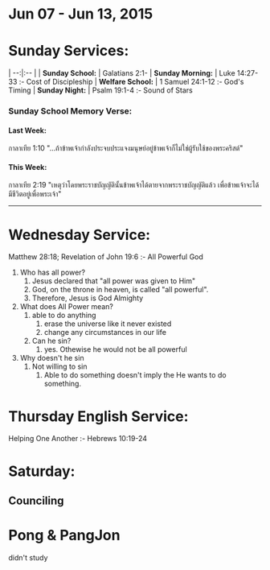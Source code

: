 # Jun 07 - Jun 13, 2015
# Sunday Services:

| --:|:-- |
| **Sunday School:**  |	Galatians 2:1-
| **Sunday Morning:** |	Luke 14:27-33 :- Cost of Discipleship
| **Welfare School:** |	1 Samuel 24:1-12 :- God's Timing
| **Sunday Night:**   | Psalm 19:1-4 :- Sound of Stars

### Sunday School Memory Verse:
#### Last Week: 
กาลาเทีย 1:10 "...ถ้าข้าพเจ้ากำลังประจบประแจงมนุษย์อยู่ข้าพเจ้าก็ไม่ใช่ผู้รับใช้ของพระคริสต์"

#### This Week:
กาลาเทีย 2:19 "เหตุว่าโดยพระราชบัญญัตินั้นข้าพเจ้าได้ตายจากพระราชบัญญัติแล้ว เพื่อข้าพเจ้าจะได้มีชีวิตอยู่เพื่อพระเจ้า"

---
# Wednesday Service:
Matthew 28:18; Revelation of John 19:6 :- All Powerful God

1. Who has all power?
	1. Jesus declared that "all power was given to Him"
	2. God, on the throne in heaven, is called "all powerful".
	3. Therefore, Jesus is God Almighty
2. What does All Power mean?
	1. able to do anything
		1. erase the universe like it never existed
		2. change any circumstances in our life
	2. Can he sin?
		1. yes. Othewise he would not be all powerful
3. Why doesn't he sin
	1. Not willing to sin
		1. Able to do something doesn't imply the He wants to do something.

# Thursday English Service:
Helping One Another :- Hebrews 10:19-24

# Saturday:

## Counciling
# Pong & PangJon
didn't study